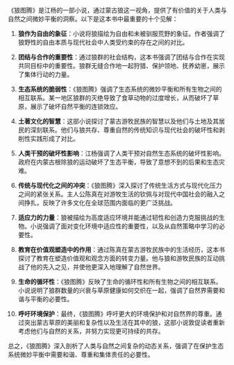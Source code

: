 《狼图腾》是江杨的一部小说，通过蒙古狼这一视角，提供了有价值的关于人类与自然之间微妙平衡的洞察。以下是这本书中最重要的十个见解：

1. **狼作为自由的象征**：小说将狼描绘为自由和未被驯服荒野的象征。作者强调了狼野性的自由本质与现代社会中人类受约束的存在之间的对比。

2. **团结与合作的重要性**：通过狼群的社会结构，这本书强调了团结与合作在实现共同目标中的重要性。狼群无缝合作地一起狩猎、保护领地、抚养幼崽，展示了集体行动的力量。

3. **生态系统的脆弱性**：《狼图腾》强调了生态系统的微妙平衡和所有生物之间的相互联系。某一地区狼群的灭绝导致了食草动物的过度增长，从而破坏了草原，展示了破坏自然平衡的连锁效应。

4. **土著文化的智慧**：这部小说探讨了蒙古游牧民族的智慧以及他们与土地及其居民的深刻联系。他们与狼共存、尊重自然的传统知识与现代社会的破坏性和剥削性实践形成了对比。

5. **人类干预的破坏性影响**：江杨强调了人类干预对自然生态系统的破坏性影响。政府在内蒙古根除狼的运动破坏了生态平衡，导致了意想不到的后果和生态灾难。

6. **传统与现代化之间的冲突**：《狼图腾》深入探讨了传统生活方式与现代化压力之间的紧张关系。主人公陈真在对游牧生活的钦佩与对现代中国社会的融入之间挣扎，反映了许多文化在全球范围内面临的更广泛挑战。

7. **适应力的力量**：狼被描绘为高度适应环境并能通过韧性和创造力克服挑战的生物。小说强调了面对变化环境中适应性的重要性，以及从自然策略中学习的必要性。

8. **教育在价值观塑造中的作用**：通过陈真在蒙古游牧民族中的生活经历，这本书探讨了教育在塑造价值观和观念方面的转变力量。他与狼和游牧民族的互动挑战了他的先入之见，并使他更深入地理解了自然世界。

9. **生命的循环性**：《狼图腾》反映了生命的循环性和所有生物之间的相互联系。小说说明了狼群数量的兴衰与草原健康如何交织在一起，强调了自然界需要和谐与平衡的必要性。

10. **呼吁环境保护**：最终，《狼图腾》呼吁更大的环境保护和对自然界的尊重。通过突出蒙古草原的美丽和复杂性以及生活在其中的狼，这部小说敦促读者重新考虑他们与自然的关系，并努力实现更可持续的共存。

总之，《狼图腾》深入剖析了人类与自然之间复杂的动态关系，强调了在保护生态系统微妙平衡中需要和谐、尊重和集体责任的必要性。